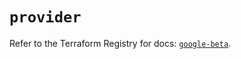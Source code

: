 # `provider`

Refer to the Terraform Registry for docs: [`google-beta`](https://registry.terraform.io/providers/hashicorp/google-beta/6.10.0/docs).
